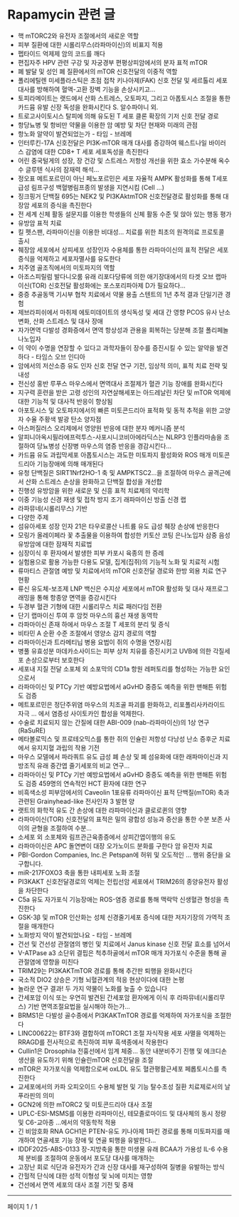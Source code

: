 # Rapamycin 관련 글

- 핵 mTORC2와 유전자 조절에서의 새로운 역할
- 피부 질환에 대한 시롤리무스(라파마이신)의 비표지 적용
- 펩타이드 억제제 암의 코드를 깨다
- 편집자주 HPV 관련 구강 및 자궁경부 편평상피암에서의 분자 표적 mTOR
- 폐 발달 및 성인 폐 질환에서의 mTOR 신호전달의 이중적 역할
- 폴리에틸렌 미세플라스틱은 초점 접착 키나아제(FAK) 신호 전달 및 세르톨리 세포 대사를 방해하여 혈액-고환 장벽 기능을 손상시키고…
- 토피라메이트는 랫드에서 산화 스트레스, 오토파지, 그리고 아폽토시스 조절을 통한 카드뮴 유발 신장 독성을 완화시킨다 S. 알수파야니 외.
- 트로고사이토시스 탈피에 의해 유도된 T 세포 클론 확장의 기저 신호 전달 경로
- 항당뇨병 및 항비만 약물을 이용한 암 예방 및 차단 현재와 미래의 관점
- 항노화 알약이 발견되었는가 - 타임 - 브레메
- 인터루킨-17A 신호전달은 PI3K-mTOR 매개 대사를 증강하여 웨스트나일 바이러스 감염에 대한 CD8+ T 세포 세포독성을 촉진한다
- 어린 중국털게의 성장, 장 건강 및 스트레스 저항성 개선을 위한 효소 가수분해 옥수수 글루텐 식사의 잠재력 해석…
- 정오표 메트포르민이 아닌 페노포르민은 세포 자율적 AMPK 활성화를 통해 T세포 급성 림프구성 백혈병림프종의 발생을 지연시킴 (Cell …)
- 징크핑거 단백질 695는 NEK2 및 PI3KAktmTOR 신호전달경로 활성화를 통해 대장암 세포의 증식을 촉진한다
- 전 세계 신체 활동 설문지를 이용한 학생들의 신체 활동 수준 및 앉아 있는 행동 평가
- 유방암 표적 치료
- 킬 펫스팬, 라파마이신을 이용한 비대성… 치료를 위한 최초의 원격의료 프로토콜 출시
- 췌장암 세포에서 상피세포 성장인자 수용체를 통한 라파마이신의 표적 전달은 세포 증식을 억제하고 세포자멸사를 유도한다
- 치주염 골조직에서의 미토파지의 역할
- 아조스피릴럼 발다니오룸 유래 리포다당류에 의한 애기장대에서의 타겟 오브 랩마이신(TOR) 신호전달 활성화에는 포스포리파아제 D가 필요하다…
- 중증 추골동맥 기시부 협착 치료에서 약물 용출 스텐트의 1년 추적 결과 단일기관 경험
- 제브라피쉬에서 마취제 에토미데이트의 생식독성 및 세대 간 영향 PCOS 유사 난소 변화, 산화 스트레스 및 대사 장애
- 자가면역 다발성 경화증에서 면역 항상성과 관용을 회복하는 당분해 조절 폴리페놀 나노입자
- 이 약이 수명을 연장할 수 있다고 과학자들이 장수를 증진시킬 수 있는 알약을 발견하다  - 타임스 오브 인디아
- 암에서의 저산소증 유도 인자 신호 전달 연구 기전, 임상적 의미, 표적 치료 전략 및 내성
- 전신성 홍반 루푸스 마우스에서 면역대사 조절제가 혈관 기능 장애를 완화시킨다
- 지구력 훈련을 받은 고령 성인의 자연살해세포는 아드레날린 차단 및 mTOR 억제에 대한 기능적 및 대사적 반응이 향상됨
- 아포토시스 및 오토파지에서의 빠른 미토콘드리아 표적화 및 동적 추적을 위한 고양자 수율 주황색 발광 탄소 양자점
- 아스퍼질러스 오리제에서 영양원 반응에 대한 분자 메커니즘 분석
- 알피니아옥시필라에프럭투스-사포시니코비아에라딕스는 NLRP3 인플라마솜을 조절하여 당뇨병성 신장병 마우스의 염증 반응을 경감시킨다…
- 카드뮴 유도 과립막세포 아폽토시스는 과도한 미토파지 활성화와 ROS 매개 미토콘드리아 기능장애에 의해 매개된다
- 유청 단백질은 SIRT1Nrf2HO-1 축 및 AMPKTSC2…을 조절하여 마우스 골격근에서 산화 스트레스 손상을 완화하고 단백질 합성을 개선합
- 진행성 유방암을 위한 새로운 및 신흥 표적 치료제의 약리학
- 이중 기능성 신경 재생 및 접착 방지 조기 래파마이신 방출 신경 랩
- 라파뮤네(시롤리무스) 기반
- 다양한 주제
- 섬유아세포 성장 인자 21은 타우로콜산 나트륨 유도 급성 췌장 손상에 반응한다
- 모링가 올레이페라 꽃 추출물을 이용하여 합성한 키토산 코팅 은나노입자 삼중 음성 유방암에 대한 잠재적 치료법
- 심장이식 후 환자에서 발생한 피부 카포시 육종의 한 증례
- 실험용으로 활용 가능한 다용도 모델, 집게(집쥐)의 기능적 노화 및 치료적 시험
- 류마티스 관절염 예방 및 치료에서의 mTOR 신호전달 경로와 한방 외용 치료 연구 현황
- 류신 유도체-보조제 LNP 백신은 수지상 세포에서 mTOR 활성화 및 대사 재프로그래밍을 통해 항종양 면역을 증강시킨다
- 두경부 혈관 기형에 대한 시롤리무스 치료 패러다임 전환
- 단기 랩마이신 투여 후 암컷 마우스의 흉선 재생 동역학
- 라파마이신 존재 하에서 마우스 조절 T 세포의 분리 및 증식
- 비타민 A 순환 수준 조절에서 영양소 감지 경로의 역할
- 라파마이신과 트라메티닙 병용 요법이 쥐의 수명을 연장시킴
- 병풀 유효성분 마데카소사이드는 피부 상처 치유를 증진시키고 UVB에 의한 각질세포 손상으로부터 보호한다
- 세포내 지질 전달 소포체 외 소포막의 CD1a 항원 레퍼토리를 형성하는 가능한 요인으로서
- 라파마이신 및 PTCy 기반 예방요법에서 aGvHD 중증도 예측을 위한 맨해튼 위험도 검증
- 메트포르민은 정단주위염 마우스의 치조골 파괴를 완화하고, 리포폴리사카라이드 자극 … 에서 염증성 사이토카인 합성을 억제한다.
- 수술로 치료되지 않는 간질에 대한 ABI-009 (nab-라파마이신)의 1상 연구 (RaSuRE)
- 메타볼로믹스 및 프로테오믹스를 통한 쥐의 인슐린 저항성 다낭성 난소 증후군 치료에서 유지지혈 과립의 작용 기전
- 마우스 모델에서 파라쿼트 유도 급성 폐 손상 및 폐 섬유화에 대한 래파마이신과 지방조직 유래 중간엽 줄기세포의 비교 연구…
- 라파마이신 및 PTCy 기반 예방요법에서 aGvHD 중증도 예측을 위한 맨해튼 위험도 검증 459명의 연속적인 HCT 환자에 대한 연구
- 비흑색소성 피부암에서의 Caveolin 1포유류 라파마이신 표적 단백질(mTOR) 축과 관련된 Grainyhead-like 전사인자 3 발현 양
- 랫트의 화학적 유도 간 손상에 대한 라파마이신과 클로로퀸의 영향
- 라파마이신(TOR) 신호전달의 표적은 밀의 광합성 성능과 증산을 통한 수분 보존 사이의 균형을 조절하여 수분…
- 소세포 외 소포체와 림프관근육종증에서 상피간엽이행의 유도
- 라파마이신은 APC 돌연변이 대장 오가노이드 분화를 구한다  암 유전자 치료
- PBI-Gordon Companies, Inc.은 Petspan에 허위 및 오도적인 ... 행위 중단을 요구합니다.
- miR-217FOXO3 축을 통한 내피세포 노화 조절
- PI3KAKT 신호전달경로의 억제는 전립선암 세포에서 TRIM26의 종양유전자 활성을 차단한다
- C5a 유도 자가포식 기능장애는 ROS-염증 경로를 통해 맥락막 신생혈관 형성을 촉진한다
- GSK-3β 및 mTOR 인산화는 성체 신경줄기세포 증식에 대한 저자기장의 가역적 조절을 매개한다
- 노화방지 약이 발견되었나요 - 타임 - 브레메
- 건선 및 건선성 관절염의 병인 및 치료에서 Janus kinase 신호 전달 효소를 넘어서
- V-ATPase a3 소단위 결핍은 척추하골에서 mTOR 매개 자가포식 수준을 통해 골관절염에 영향을 미친다
- TRIM29는 PI3KAKTmTOR 경로를 통해 추간판 퇴행을 완화시킨다
- 국소적 DIO2 상승은 기형 뇌혈관계의 적응 현상이다에 대한 논평
- 놀라운 연구 결과! 두 가지 약물이 노화를 늦출 수 있습니다
- 간세포암 이식 또는 우연히 발견된 간세포암 환자에게 이식 후 라파뮤네(시롤리무스) 기반 면역조절요법을 실시해야 하는가…
- BRMS1은 다발성 골수종에서 PI3KAKTmTOR 경로를 억제하여 자가포식을 조절한다
- LINC00622는 BTF3와 결합하여 mTORC1 조절 자식작용 세포 사멸을 억제하는 RRAGD를 전사적으로 촉진하여 피부 흑색종에서 작용한다
- Cullin1은 Drosophila 전흉선에서 임계 체중… 동안 내분비주기 진행 및 에크디손 생산을 유도하기 위해 인슐린mTOR 신호전달을 조절
- mTOR은 자가포식을 억제함으로써 oxLDL 유도 혈관평활근세포 페롭토시스를 촉진한다
- 교세포에서의 카파 오피오이드 수용체 발현 및 기능 탈수초성 질환 치료제로서의 날푸라핀의 의미
- GCN2에 의한 mTORC2 및 미토콘드리아 대사 조절
- UPLC-ESI-MSMS를 이용한 라파마이신, 테모졸로마이드 및 대사체의 동시 정량 및 C6-교아종 …에서의 약동학적 적용
- 긴 비암호화 RNA GCH1은 PTEN-유도 키나아제 1파킨 경로를 통해 미토파지를 매개하여 연골세포 기능 장애 및 연골 퇴행을 유발한다…
- IDDF2025-ABS-0133 장-지방축을 통한 미생물 유래 BCAA가 가용성 IL-6 수용체 분비를 조절하여 운동에서 포도당 대사를 매개하는
- 고장난 회로 식단과 유전자가 간과 신장 대사를 재구성하여 질병을 유발하는 방식
- 간헐적 단식에 대한 성적 이형성 및 뇌에 미치는 영향
- 건선에서 면역 세포의 대사 조절 기전 및 중재

---
페이지 1 / 1